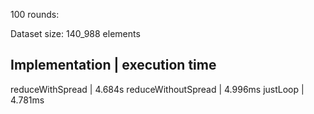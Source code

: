 100 rounds:

Dataset size: 140_988 elements

Implementation      | execution time
--------------------------------------
reduceWithSpread    | 4.684s
reduceWithoutSpread | 4.996ms
justLoop            | 4.781ms